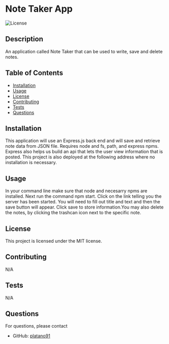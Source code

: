 # Note Taker App
  ![License](https://img.shields.io/badge/license-MIT-blue.svg)

## Description 
An application called Note Taker that can be used to write, save and delete notes.

## Table of Contents
- [Installation](#installation)
- [Usage](#usage)
- [License](#license)
- [Contributing](#contributing)
- [Tests](#tests)
- [Questions](#questions)

## Installation
This application will use an Express.js back end and will save and retrieve note data from JSON file. Requires node and fs, path, and express npms. Express also helps us build an api that lets the user view information that is posted. This project is also deployed at the following address where no installation is necessary.

## Usage 
In your command line make sure that node and necesarry npms are installed. Next run the command npm start. Click on the link telling you the server has been started. You will need to fill out title and text and then the save button will appear. Click save to store information.You may also delete the notes, by clicking the trashcan icon next to the specific note.

## License
This project is licensed under the MIT license.

## Contributing
N/A

## Tests
N/A

## Questions
For questions, please contact 
- GitHub: [platano91](https://github.com/platano91)
